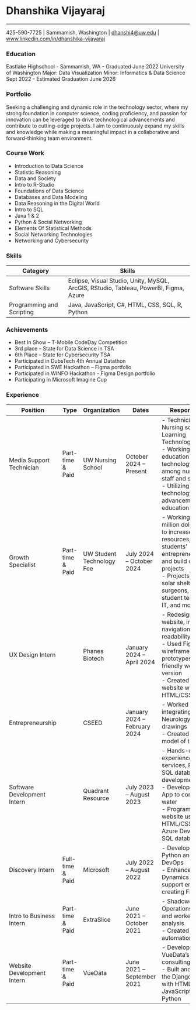 # Dhanshika Vijayaraj
--- 

425-590-7725 | Sammamish, Washington | dhanshi4@uw.edu | www.linkedin.com/in/dhanshika-vijayaraj

### Education 
Eastlake Highschool - Sammamish, WA - Graduated June 2022
University of Washington
Major: Data Visualization Minor: Informatics & Data Science
Sept 2022 - Estimated Graduation June 2026

### Portfolio
Seeking a challenging and dynamic role in the technology sector, where my strong foundation in computer science, coding proficiency, and passion for innovation can be leveraged to drive technological advancements and contribute to cutting-edge projects. I aim to continuously expand my skills and knowledge while making a meaningful impact in a collaborative and forward-thinking team environment.

### Course Work
- Introduction to Data Science
- Statistic Reasoning
- Data and Society
- Intro to R-Studio
- Foundations of Data Science
- Databases and Data Modeling 
- Data Reasoning in the Digital World
- Intro to SQL
- Java 1 & 2
- Python & Social Networking
- Elements Of Statistical Methods
- Social Networking Technologies
- Networking and Cybersecurity

### Skills
| Category                 | Skills                              |
|--------------------------|-------------------------------------|
| Software Skills          | Eclipse, Visual Studio, Unity, MySQL, ArcGIS, RStudio, Tableau, PowerBI, Figma, Azure |
| Programming and Scripting| Java, JavaScript, C#, HTML, CSS, SQL, R, Python |

### Achievements
- Best In Show – T-Mobile CodeDay Competition 
- 3rd place – State for Data Science in TSA
- 6th Place – State for Cybersecurity TSA
- Participated in DubsTech 4th Annual Datathon 
- Participated in SWE Hackathon – Figma portfolio 
- Participated in WINFO Hackathon - Figma Design portfolio
- Participating in Microsoft Imagine Cup

### Experience
| Position                                   | Type                       | Organization                      | Dates                     | Responsibilities                                                                                                                                                                                                                                                       |
|--------------------------------------------|----------------------------|-----------------------------------|---------------------------|------------------------------------------------------------------------------------------------------------------------------------------------------------------------------------------------------------------------------------------------------------------------|
| Media Support Technician                   | Part-time & Paid           | UW Nursing School                 | October 2024 – Present    | - Technician at Nursing school for the Learning Technologies Team <br> - Working to enhance education and technology usage among nursing school staff and students <br> - Utilizing new technology for their advancement in education                                 |
| Growth Specialist                          | Part-time & Paid           | UW Student Technology Fee         | July 2024 – October 2024  | - Working with a 4 million dollar budget to increase campus resources, fund students’ entrepreneurial ideas, and build on personal projects <br> - Projects include solar shelters, VR for surgeons, paid student team for UW IT, and more                          |
| UX Design Intern                           |                             | Phanes Biotech                    | January 2024 – April 2024 | - Redesigned the website, improving navigation and readability <br> - Used Figma to craft wireframes and prototypes for a user-friendly website version <br> - Created the final website with HTML/CSS/JavaScript                                                   |
| Entrepreneurship                           |                             | CSEED                             | January 2024 – February 2024 | - Worked on integrating AI to Neurology through AI drawings <br> - Created a Figma model of the website                                                                                                                   |
| Software Development Intern                |                             | Quadrant Resource                 | July 2023 – August 2023   | - Hands-on experience in Azure services, PowerBI, SQL database development <br> - Developed a Web App to conserve water <br> - Programmed a website using HTML/CSS; used Azure DevOps and SQL database                                                             |
| Discovery Intern                           | Full-time & Paid           | Microsoft                         | July 2022 – August 2022   | - Developed skills in Python and Azure DevOps <br> - Enhanced platform Dynamics 365 for support engineers by creating Figma UI                                                                                           |
| Intro to Business Intern                   | Part-time & Paid           | ExtraSlice                        | June 2021 – October 2021  | - Shadowed Operations Manager and worked on Excel analysis <br> - Created a mailing automation program                                                                                                                                                              |
| Website Development Intern                 | Part-time & Paid           | VueData                           | June 2021 – September 2021 | - Developed VueData’s HR consulting website <br> - Built and launched the Django website with HTML/CSS, JavaScript, and Python                                                                                                                                    |






